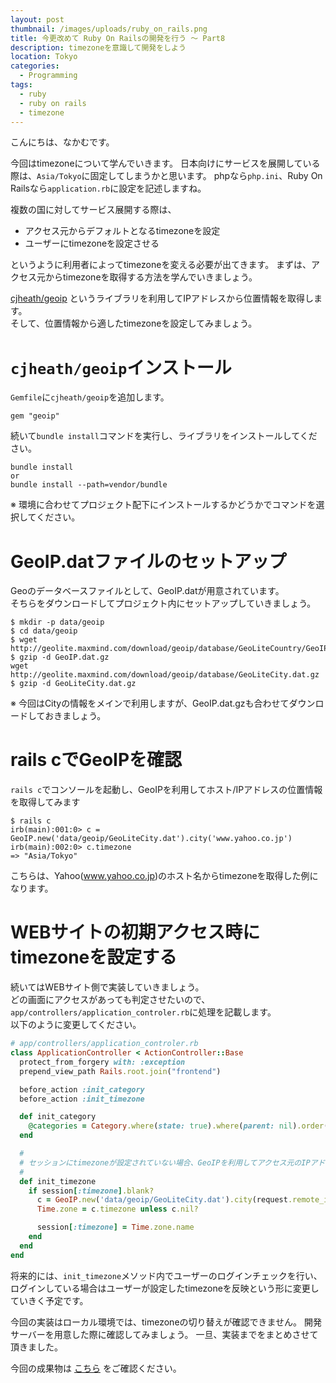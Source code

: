 ```yaml
---
layout: post
thumbnail: /images/uploads/ruby_on_rails.png
title: 今更改めて Ruby On Railsの開発を行う 〜 Part8
description: timezoneを意識して開発をしよう
location: Tokyo
categories:
  - Programming
tags:
  - ruby
  - ruby on rails
  - timezone
---
```

こんにちは、なかむです。  

今回はtimezoneについて学んでいきます。
日本向けにサービスを展開している際は、`Asia/Tokyo`に固定してしまうかと思います。
phpなら`php.ini`、Ruby On Railsなら`application.rb`に設定を記述しますね。

複数の国に対してサービス展開する際は、

* アクセス元からデフォルトとなるtimezoneを設定
* ユーザーにtimezoneを設定させる

というように利用者によってtimezoneを変える必要が出てきます。
まずは、アクセス元からtimezoneを取得する方法を学んでいきましょう。

[cjheath/geoip](https://github.com/cjheath/geoip) というライブラリを利用してIPアドレスから位置情報を取得します。  
そして、位置情報から適したtimezoneを設定してみましょう。

# `cjheath/geoip`インストール

`Gemfile`に`cjheath/geoip`を追加します。
```Gemfile
gem "geoip"
```

続いて`bundle install`コマンドを実行し、ライブラリをインストールしてください。

```
bundle install
or
bundle install --path=vendor/bundle
```
※ 環境に合わせてプロジェクト配下にインストールするかどうかでコマンドを選択してください。


# GeoIP.datファイルのセットアップ
Geoのデータベースファイルとして、GeoIP.datが用意されています。  
そちらをダウンロードしてプロジェクト内にセットアップしていきましょう。

```
$ mkdir -p data/geoip
$ cd data/geoip
$ wget http://geolite.maxmind.com/download/geoip/database/GeoLiteCountry/GeoIP.dat.gz
$ gzip -d GeoIP.dat.gz
wget http://geolite.maxmind.com/download/geoip/database/GeoLiteCity.dat.gz
$ gzip -d GeoLiteCity.dat.gz
```
※ 今回はCityの情報をメインで利用しますが、GeoIP.dat.gzも合わせてダウンロードしておきましょう。

# rails cでGeoIPを確認
`rails c`でコンソールを起動し、GeoIPを利用してホスト/IPアドレスの位置情報を取得してみます

```
$ rails c
irb(main):001:0> c = GeoIP.new('data/geoip/GeoLiteCity.dat').city('www.yahoo.co.jp')
irb(main):002:0> c.timezone
=> "Asia/Tokyo"
```
こちらは、Yahoo(www.yahoo.co.jp)のホスト名からtimezoneを取得した例になります。

# WEBサイトの初期アクセス時にtimezoneを設定する
続いてはWEBサイト側で実装していきましょう。  
どの画面にアクセスがあっても判定させたいので、`app/controllers/application_controler.rb`に処理を記載します。  
以下のように変更してください。

```app/controllers/application_controler.rb
# app/controllers/application_controler.rb
class ApplicationController < ActionController::Base
  protect_from_forgery with: :exception
  prepend_view_path Rails.root.join("frontend")

  before_action :init_category
  before_action :init_timezone

  def init_category
    @categories = Category.where(state: true).where(parent: nil).order(id: :asc)
  end

  # 
  # セッションにtimezoneが設定されていない場合、GeoIPを利用してアクセス元のIPアドレスからtimezoneを設定する
  # 
  def init_timezone
    if session[:timezone].blank?
      c = GeoIP.new('data/geoip/GeoLiteCity.dat').city(request.remote_ip)
      Time.zone = c.timezone unless c.nil?

      session[:timezone] = Time.zone.name
    end
  end
end
```

将来的には、`init_timezone`メソッド内でユーザーのログインチェックを行い、ログインしている場合はユーザーが設定したtimezoneを反映という形に変更していきく予定です。

今回の実装はローカル環境では、timezoneの切り替えが確認できません。
開発サーバーを用意した際に確認してみましょう。
一旦、実装までをまとめさせて頂きました。


今回の成果物は [こちら](https://github.com/nakanakamu0828/netshop/tree/v0.8) をご確認ください。




